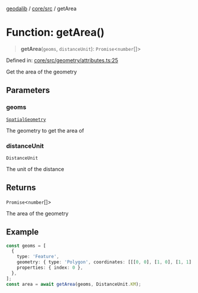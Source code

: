 [geodalib](../../../modules.md) / [core/src](../index.md) / getArea

# Function: getArea()

> **getArea**(`geoms`, `distanceUnit`): `Promise`\<`number`[]\>

Defined in: [core/src/geometry/attributes.ts:25](https://github.com/GeoDaCenter/geoda-lib/blob/dd0b55e88e7fa62fd12212664ac5233e391d8b71/js/packages/core/src/geometry/attributes.ts#L25)

Get the area of the geometry

## Parameters

### geoms

[`SpatialGeometry`](../type-aliases/SpatialGeometry.md)

The geometry to get the area of

### distanceUnit

`DistanceUnit`

The unit of the distance

## Returns

`Promise`\<`number`[]\>

The area of the geometry

## Example

```ts
const geoms = [
  {
    type: 'Feature',
    geometry: { type: 'Polygon', coordinates: [[[0, 0], [1, 0], [1, 1], [0, 1], [0, 0]]] },
    properties: { index: 0 },
  },
];
const area = await getArea(geoms, DistanceUnit.KM);
```
